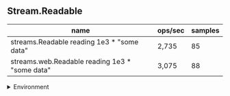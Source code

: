 ## Stream.Readable

|name|ops/sec|samples|
|-|-|-|
|streams.Readable reading 1e3 * "some data"|2,735|85|
|streams.web.Readable reading 1e3 * "some data"|3,075|88|


<details>
<summary>Environment</summary>

* __Machine:__ linux x64 | 4 vCPUs | 15.2GB Mem
* __Run:__ Fri May 03 2024 19:13:07 GMT+0000 (Coordinated Universal Time)
</details>

<!--
{"environment":{"platform":"linux","arch":"x64","cpus":4,"totalMemory":15.245216369628906},"benchmarks":[{"name":"streams.Readable reading 1e3 * \"some data\"","opsSec":2735.259099433279,"samples":5},{"name":"streams.web.Readable reading 1e3 * \"some data\"","opsSec":3075.059775226106,"samples":6}]}-->
